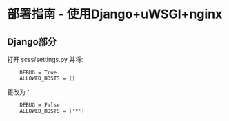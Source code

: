 # 部署指南 - 使用Django+uWSGI+nginx

## Django部分
打开 scss/settings.py 并将:
```)
    DEBUG = True
    ALLOWED_HOSTS = []
```

更改为：
```)
    DEBUG = False
    ALLOWED_HOSTS = ['*']
```

